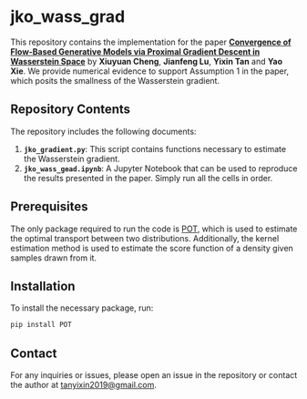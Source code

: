 # jko_wass_grad

This repository contains the implementation for the paper [**Convergence of Flow-Based Generative Models via Proximal Gradient Descent in Wasserstein Space**](https://arxiv.org/abs/2310.17582) by **Xiuyuan Cheng**, **Jianfeng Lu**, **Yixin Tan** and **Yao Xie**. We provide numerical evidence to support Assumption 1 in the paper, which posits the smallness of the Wasserstein gradient.

## Repository Contents

The repository includes the following documents:

1. **`jko_gradient.py`**: This script contains functions necessary to estimate the Wasserstein gradient.
2. **`jko_wass_gead.ipynb`**: A Jupyter Notebook that can be used to reproduce the results presented in the paper. Simply run all the cells in order.

## Prerequisites

The only package required to run the code is [POT](https://pythonot.github.io/), which is used to estimate the optimal transport between two distributions. Additionally, the kernel estimation method is used to estimate the score function of a density given samples drawn from it.

## Installation

To install the necessary package, run:

```bash
pip install POT
```

## Contact

For any inquiries or issues, please open an issue in the repository or contact the author at [tanyixin2019@gmail.com](tanyixin2019@gmail.com).
